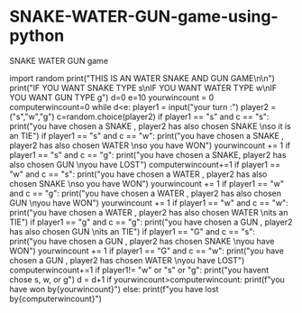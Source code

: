 # SNAKE-WATER-GUN-game-using-python
SNAKE WATER GUN game

import random
print("THIS IS AN WATER SNAKE AND GUN GAME\n\n")
print("IF YOU WANT SNAKE TYPE s\nIF YOU WANT WATER TYPE w\nIF YOU WANT GUN TYPE g")
d=0
e=10
yourwincount = 0
computerwincount=0
while d<e:
    player1 = input("your turn :")
    player2 = ("s","w","g")
    c=random.choice(player2)
    if player1 == "s" and c == "s":
        print("you have chosen a SNAKE , player2 has also chosen SNAKE  \nso it is an TIE")
    if player1 == "s" and c == "w":
        print("you have chosen a SNAKE , player2 has also chosen WATER  \nso you have WON")
        yourwincount += 1
    if player1 == "s" and c == "g":
        print("you have chosen a SNAKE, player2 has also chosen GUN  \nyou have LOST")
        computerwincount+=1
    if player1 == "w" and c == "s":
        print("you have chosen a WATER , player2 has also chosen SNAKE  \nso you have WON")
        yourwincount += 1
    if player1 == "w" and c == "g":
        print("you have chosen a WATER , player2 has also chosen GUN  \nyou have WON")
        yourwincount += 1
    if player1 == "w" and c == "w":
        print("you have chosen a WATER , player2 has also chosen WATER  \nits an TIE")
    if player1 == "g" and c == "g":
        print("you have chosen a GUN , player2 has also chosen GUN  \nits an TIE")
    if player1 == "G" and c == "s":
        print("you have chosen a GUN , player2 has chosen SNAKE \nyou have WON")
        yourwincount += 1
    if player1 == "G" and c == "w":
        print("you have chosen a GUN , player2 has chosen WATER \nyou have LOST")
        computerwincount+=1
    if player1!= "w" or "s" or "g":
        print("you havent chose s, w, or g")
    d = d+1
if yourwincount>computerwincount:
    print(f"you have won by{yourwincount}")
else:
    print(f"you have lost by{computerwincount}")

    
